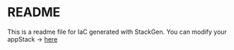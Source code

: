 # README
This is a readme file for IaC generated with StackGen.
You can modify your appStack -> [here](http://main.dev.stackgen.com/appstacks/070ead02-92e5-4e51-bc00-f6c2272775f9)

